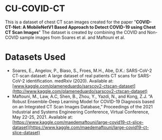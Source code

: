 # CU-COVID-CT
This is a dataset of chest CT scan images created for the paper "**COVID-CT-Net: A MobileNetV1 Based Approach to Detect COVID-19 using Chest CT Scan Images**"
The dataset is created by combining the COVID and Non-COVID sample images from Soares et al. and Maftouni et al.

# Datasets Used
- Soares, E., Angelov, P., Biaso, S., Froes, M.H., Abe, D.K.: SARS-CoV-2 CT-scan dataset: A large dataset of real patients CT scans for SARS-CoV-2 identification. medRxiv (2020).
Available at: [www.kaggle.com/plameneduardo/sarscov2-ctscan-dataset](http://www.kaggle.com/plameneduardo/sarscov2-ctscan-dataset)
- Maftouni, M., Law, A.C, Shen, B., Zhou, Y., Yazdi, N., and Kong, Z.J. “A Robust Ensemble-Deep Learning Model for COVID-19 Diagnosis based on an Integrated CT Scan Images Database,” Proceedings of the 2021 Industrial and Systems Engineering Conference, Virtual Conference, May 22-25, 2021.
Available at: [https://www.kaggle.com/maedemaftouni/large-covid19-ct-slice-dataset](https://www.kaggle.com/maedemaftouni/large-covid19-ct-slice-dataset)